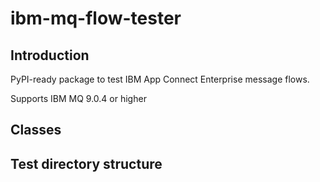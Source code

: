 # ibm-mq-flow-tester

## Introduction
PyPI-ready package to test IBM App Connect Enterprise message flows.

Supports IBM MQ 9.0.4 or higher

## Classes

## Test directory structure


